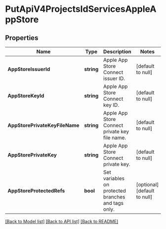 # PutApiV4ProjectsIdServicesAppleAppStore

## Properties
Name | Type | Description | Notes
------------ | ------------- | ------------- | -------------
**AppStoreIssuerId** | **string** | Apple App Store Connect issuer ID. | [default to null]
**AppStoreKeyId** | **string** | Apple App Store Connect key ID. | [default to null]
**AppStorePrivateKeyFileName** | **string** | Apple App Store Connect private key file name. | [default to null]
**AppStorePrivateKey** | **string** | Apple App Store Connect private key. | [default to null]
**AppStoreProtectedRefs** | **bool** | Set variables on protected branches and tags only. | [optional] [default to null]

[[Back to Model list]](../README.md#documentation-for-models) [[Back to API list]](../README.md#documentation-for-api-endpoints) [[Back to README]](../README.md)


